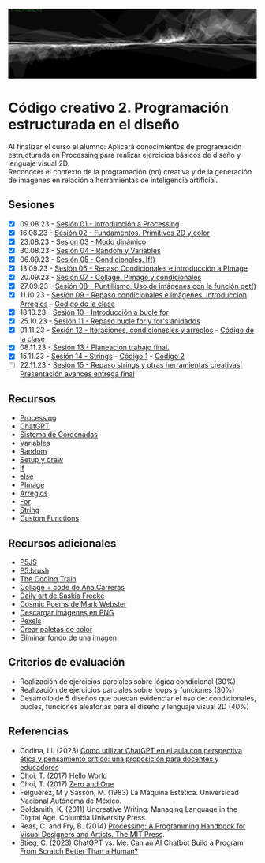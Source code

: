 ![portada](img/portada.png)

# Código creativo 2. Programación estructurada en el diseño

Al finalizar el curso el alumno: Aplicará conocimientos de programación estructurada en Processing para realizar ejercicios básicos de diseño y lenguaje visual 2D.   
Reconocer el contexto de la programación (no) creativa y de la generación de imágenes en relación a herramientas de inteligencia artificial. 

## Sesiones

- [x] 09.08.23 - [Sesión 01 - Introducción a Processing](docs/s01.md) 
- [x] 16.08.23 - [Sesión 02 - Fundamentos. Primitivos 2D y color](docs/s02.md) 
- [x] 23.08.23 - [Sesion 03 - Modo dinámico](docs/s03.md)
- [x] 30.08.23 - [Sesión 04 - Random y Variables](https://gist.github.com/MarianneTeixido/e210154480b70a71d88996dcb8501b16)
- [x] 06.09.23 - [Sesión 05 - Condicionales. If()](https://gist.github.com/MarianneTeixido/18ab0cf2435314335a7f6fd59a21293b) 
- [x] 13.09.23 - [Sesión 06 - Repaso Condicionales e introducción a PImage](https://gist.github.com/MarianneTeixido/50dbb3b76d65ea4586e02ae8935c6b42) 
- [x] 20.09.23 - [Sesión 07 - Collage. PImage y condicionales](https://gist.github.com/MarianneTeixido/43830707e609eb25cfccfef4fc883493) 
- [X] 27.09.23 -  [Sesión 08 - Puntillismo. Uso de imágenes con la función get()](https://gist.github.com/MarianneTeixido/342a857399d617b9769c4f0f303168d4)
- [X] 11.10.23 - [Sesión 09 - Repaso condicionales e imágenes. Introducción Arreglos](docs/s09.md) - [Código de la clase](https://gist.github.com/MarianneTeixido/9e6c20c8535e8152b770228d08997fcc)
- [X] 18.10.23 - [Sesión 10 - Introducción a bucle for](docs/s10.md) 
- [X] 25.10.23 - [Sesión 11 - Repaso bucle for y for's anidados](docs/s11.md)
- [X] 01.11.23 - [Sesión 12 - Iteraciones, condicionesles y arreglos](docs/s12.md) - [Código de la clase](https://gist.github.com/MarianneTeixido/d93560e5fa2005f7c0a11cecb0cea409)
- [X] 08.11.23 - [Sesión 13 - Planeación trabajo final.](docs/s13.md)
- [X] 15.11.23 - [Sesión 14 - Strings](docs/s14.md) - [Código 1](https://gist.github.com/MarianneTeixido/7d922616687c1fdcb00179a839d8b509) - [Código 2](https://gist.github.com/MarianneTeixido/fae914258723ab489adff0ca8bcb9321)
- [ ] 22.11.23 - [Sesión 15 - Repaso strings y otras herramientas creativas| Presentación avances entrega final](docs/s15.md)
## Recursos 

- [Processing](https://processing.org/)
- [ChatGPT](https://chat.openai.com/)
- [Sistema de Cordenadas](https://processing.org/tutorials/coordinatesystemandshapes)
- [Variables](https://processing.org/examples/variables.html)
- [Random](https://processing.org/reference/random_.html)
- [Setup y draw](https://processing.org/examples/setupdraw.html)
- [if](https://processing.org/reference/if.html)
- [else](https://processing.org/reference/else.html)
- [PImage](https://processing.org/reference/PImage.html)
- [Arreglos](https://processing.org/reference/Array.html)
- [For](https://processing.org/reference/for.html)
- [String](https://processing.org/reference/String.html)
- [Custom Functions](https://processing.org/examples/functions.html)

## Recursos adicionales

- [P5JS](https://p5js.org/es/)
- [P5.brush](https://p5-brush.cargo.site/)
- [The Coding Train](https://www.youtube.com/@TheCodingTrain/playlists)
- [Collage + code de Ana Carreras](https://www.annacarreras.com/collage-generatiu/)
- [Daily art de Saskia Freeke](https://sasj.nl/portfolio/)
- [Cosmic Poems de Mark Webster](https://mwebster.online/dev/work)
- [Descargar imágenes en PNG](https://www.pngwing.com/es)
- [Pexels](https://www.pexels.com/es-es/)
- [Crear paletas de color](https://color.adobe.com/es/create/color-wheel)
- [Eliminar fondo de una imagen](https://www.remove.bg/es)

## Criterios de evaluación

- Realización de ejercicios parciales sobre lógica condicional (30%)
- Realización de ejercicios parciales sobre loops y funciones (30%)
- Desarrollo de 5 diseños que puedan evidenciar el uso de: condicionales, bucles, funciones aleatorias para el diseño y lenguaje visual 2D (40%) 


## Referencias

- Codina, Ll. (2023) [Cómo utilizar ChatGPT en el aula con perspectiva ética y pensamiento crítico: una proposición para docentes y educadores](https://www.lluiscodina.com/chatgpt-educadores/)
- Choi, T. (2017) [Hello World](http://avant.org/project/hello-world/)
- Choi, T. (2017) [Zero and One](http://avant.org/project/zero-one/)
- Felguérez, M y Sasson, M. (1983) La Máquina Estética. Universidad Nacional Autónoma de México. 
- Goldsmith, K. (2011) Uncreative Writing: Managing Language in the Digital Age. Columbia University Press.
- Reas, C. and Fry, B. (2014) [Processing: A Programming Handbook for Visual Designers and Artists. The MIT Press](https://drive.google.com/file/d/1jFECuOzu8t2vzE9QmStZotYWfDqD9yYk/view?usp=share_link).
- Stieg, C. (2023) [ChatGPT vs. Me: Can an AI Chatbot Build a Program From Scratch Better Than a Human?](https://www.codecademy.com/resources/blog/chatgpt-vs-human-developer-coding-project/)
